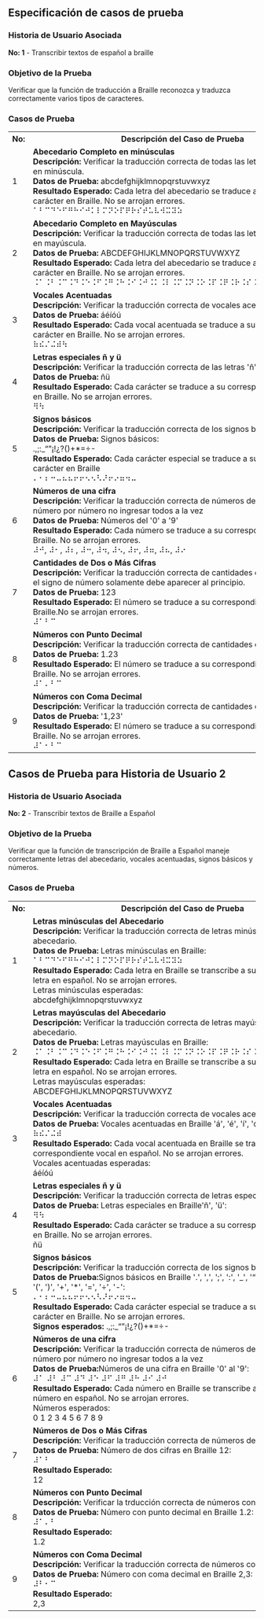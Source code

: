 <!-- Historia 1 -->

<h2>Especificación de casos de prueba</h2>

<h3>Historia de Usuario Asociada</h3>
<p><b>No: 1</b> - Transcribir textos de español a braille</p>

<h3>Objetivo de la Prueba</h3>
<p>Verificar que la función de traducción a Braille reconozca y traduzca correctamente varios tipos de caracteres.</p>

<h3>Casos de Prueba</h3>

<table>
  <tr>
    <th>No:</th>
    <th>Descripción del Caso de Prueba</th>
  </tr>
  <tr>
    <td>1</td>
    <td>
      <b>Abecedario Completo en minúsculas</b><br>
      <b>Descripción:</b> Verificar la traducción correcta de todas las letras del abecedario en minúscula.<br>
      <b>Datos de Prueba:</b> abcdefghijklmnopqrstuvwxyz<br>
      <b>Resultado Esperado:</b> Cada letra del abecedario se traduce a su correspondiente carácter en Braille. No se arrojan errores.
      <div>
      ⠁⠃⠉⠙⠑⠋⠛⠓⠊⠚⠅⠇⠍⠝⠕⠏⠟⠗⠎⠞⠥⠧⠺⠭⠽⠵
      </div>
    </td>
  </tr>
  <tr>
    <td>2</td>
    <td>
      <b>Abecedario Completo en Mayúsculas</b><br>
      <b>Descripción:</b> Verificar la traducción correcta de todas las letras del abecedario en mayúscula.<br>
      <b>Datos de Prueba:</b> ABCDEFGHIJKLMNOPQRSTUVWXYZ<br>
      <b>Resultado Esperado:</b> Cada letra del abecedario se traduce a su correspondiente carácter en Braille. No se arrojan errores.
      <div>
      ⠨⠁⠨⠃⠨⠉⠨⠙⠨⠑⠨⠋⠨⠛⠨⠓⠨⠊⠨⠚⠨⠅⠨⠇⠨⠍⠨⠝⠨⠕⠨⠏⠨⠟⠨⠗⠨⠎⠨⠞⠨⠥⠨⠧⠨⠺⠨⠭⠨⠽⠨⠵
      </div>
    </td>
  </tr>
  <tr>
    <td>3</td>
    <td>
      <b>Vocales Acentuadas</b><br>
      <b>Descripción:</b> Verificar la traducción correcta de vocales acentuadas.<br>
      <b>Datos de Prueba:</b> áéíóú<br>
      <b>Resultado Esperado:</b> Cada vocal acentuada se traduce a su correspondiente carácter en Braille. No se arrojan errores.
      <div>
      ⠷⠮⠌⠬⠾⠳
      </div>
    </td>
  </tr>
  <tr>
    <td>4</td>
    <td>
      <b>Letras especiales ñ y ü</b><br>
      <b>Descripción:</b> Verificar la traducción correcta de las letras 'ñ' y 'Ü'.<br>
      <b>Datos de Prueba:</b> ñü<br>
      <b>Resultado Esperado:</b> Cada carácter se traduce a su correspondiente carácter en Braille. No se arrojan errores.
      <div>
      ⠻⠳
      </div>
    </td>
  </tr>
  <tr>
    <td>5</td>
    <td>
      <b>Signos básicos</b><br>
      <b>Descripción:</b> Verificar la traducción correcta de los signos básicos.<br>
      <b>Datos de Prueba:</b> Signos básicos:
       <div>
      .,;:_“”¡!¿?()+*=÷-
      </div>
      <b>Resultado Esperado:</b> Cada carácter especial se traduce a su correspondiente carácter en Braille
      <div>
      ⠄⠂⠆⠒⠤⠦⠦⠖⠖⠢⠢⠣⠜⠖⠔⠶⠲⠤
      </div>
    </td>
  </tr>
  <tr>
    <td>6</td>
    <td>
      <b>Números de una cifra</b><br>
      <b>Descripción:</b> Verificar la traducción correcta de números de una cifra, probar número por número no ingresar todos a la vez<br>
      <b>Datos de Prueba:</b> Números del '0' a '9'<br>
      <b>Resultado Esperado:</b> Cada número se traduce a su correspondiente carácter en Braille. No se arrojan errores.
      <div>
      ⠼⠚, ⠼⠂, ⠼⠆, ⠼⠒, ⠼⠲, ⠼⠢, ⠼⠖, ⠼⠶, ⠼⠦, ⠼⠔
      </div>
    </td>
  </tr>
   <tr>
    <td>7</td>
    <td>
      <b>Cantidades de Dos o Más Cifras</b><br>
      <b>Descripción:</b> Verificar la traducción correcta de cantidades de dos o más cifras, el signo de número solamente debe aparecer al principio.<br>
      <b>Datos de Prueba:</b> 123<br>
      <b>Resultado Esperado:</b> El número se traduce a su correspondiente carácter en Braille.No se arrojan errores.
      <div>
      ⠼⠁⠃⠉
      </div>
    </td>
  </tr>
  <tr>
    <td>8</td>
    <td>
      <b>Números con Punto Decimal</b><br>
      <b>Descripción:</b> Verificar la traducción correcta de cantidades que incluyen puntos.<br>
      <b>Datos de Prueba:</b> 1.23<br>
      <b>Resultado Esperado:</b> El número se traduce a su correspondiente carácter en Braille. No se arrojan errores.
      <div>
      ⠼⠁⠄⠃⠉
      </div>
    </td>
  </tr>
  <tr>
    <td>9</td>
    <td>
      <b>Números con Coma Decimal</b><br>
      <b>Descripción:</b> Verificar la traducción correcta de cantidades que incluyen comas.<br>
      <b>Datos de Prueba:</b> '1,23'<br>
      <b>Resultado Esperado:</b> El número se traduce a su correspondiente carácter en Braille. No se arrojan errores.
      <div>
      ⠼⠁⠂⠃⠉
      </div>
    </td>
  </tr>
  
</table>

<!--Historia 2-->

<h2>Casos de Prueba para Historia de Usuario 2</h2>

<h3>Historia de Usuario Asociada</h3>
<p><b>No: 2</b> - Transcribir textos de Braille a Español</p>

<h3>Objetivo de la Prueba</h3>
<p>Verificar que la función de transcripción de Braille a Español maneje correctamente letras del abecedario, vocales acentuadas, signos básicos y números.</p>

<h3>Casos de Prueba</h3>

<table>
  <tr>
    <th>No:</th>
    <th>Descripción del Caso de Prueba</th>
  </tr>
  <tr>
    <td>1</td>
    <td>
      <b>Letras minúsculas del Abecedario</b><br>
      <b>Descripción:</b> Verificar la traducción correcta de letras minúsculas del abecedario.<br>
      <b>Datos de Prueba:</b> Letras minúsculas en Braille:
      <div>
        ⠁⠃⠉⠙⠑⠋⠛⠓⠊⠚⠅⠇⠍⠝⠕⠏⠟⠗⠎⠞⠥⠧⠺⠭⠽⠵
      </div>
      <b>Resultado Esperado:</b> Cada letra en Braille se transcribe a su correspondiente letra en español. No se arrojan errores.<br>
      Letras minúsculas esperadas:
      <div>
        abcdefghijklmnopqrstuvwxyz
      </div>
    </td>
  </tr>
  <tr>
    <td>2</td>
    <td>
      <b>Letras mayúsculas del Abecedario</b><br>
      <b>Descripción:</b> Verificar la traducción correcta de letras mayúsculas del abecedario.<br>
      <b>Datos de Prueba:</b> Letras mayúsculas en Braille:
      <div>
        ⠨⠁⠨⠃⠨⠉⠨⠙⠨⠑⠨⠋⠨⠛⠨⠓⠨⠊⠨⠚⠨⠅⠨⠇⠨⠍⠨⠝⠨⠕⠨⠏⠨⠟⠨⠗⠨⠎⠨⠞⠨⠥⠨⠧⠨⠺⠨⠭⠨⠽⠨⠵
      </div>
      <b>Resultado Esperado:</b> Cada letra en Braille se transcribe a su correspondiente letra en español. No se arrojan errores.<br>
      Letras mayúsculas esperadas:
      <div>
        ABCDEFGHIJKLMNOPQRSTUVWXYZ
      </div>
    </td>
  </tr>
  <tr>
    <td>3</td>
    <td>
      <b>Vocales Acentuadas</b><br>
      <b>Descripción:</b> Verificar la traducción correcta de vocales acentuadas.<br>
      <b>Datos de Prueba:</b> Vocales acentuadas en Braille 'á', 'é', 'í', 'ó', 'ú':
      <div>
        ⠷⠮⠌⠬⠾
      </div>
      <b>Resultado Esperado:</b> Cada vocal acentuada en Braille se transcribe a su correspondiente vocal en español. No se arrojan errores.<br>
      Vocales acentuadas esperadas:
      <div>
        áéíóú
      </div>
    </td>
  </tr>
  <tr>
    <td>4</td>
    <td>
      <b>Letras especiales ñ y ü</b><br>
      <b>Descripción:</b> Verificar la traducción correcta de letras especiales'.<br>
      <b>Datos de Prueba:</b> Letras especiales en Braille'ñ', 'ü':
      <div>
        ⠻⠳
      </div>
      <b>Resultado Esperado:</b> Cada carácter se traduce a su correspondiente carácter en Braille. No se arrojan errores.
      <div>
        ñü
      </div>
    </td>
  </tr>
  <tr>
    <td>5</td>
    <td>
      <b>Signos básicos</b><br>
      <b>Descripción:</b> Verificar la traducción correcta de los signos básicos.<br>
      <b>Datos de Prueba:</b>Signos básicos en Braille '.', ',', ';', ':', '_', '“', '”', '¡', '!', '¿', '?', '(', ')', '+', '*', '=', '÷', '-':<br>
      <div>
        ⠄⠂⠆⠒⠤⠦⠦⠖⠖⠢⠢⠣⠜⠖⠔⠶⠲⠤
      </div>
      <b>Resultado Esperado:</b> Cada carácter especial se traduce a su correspondiente carácter en Braille. No se arrojan errores.<br>
      <div>
        <b>Signos esperados:</b> .,;:_“”¡!¿?()+*=÷-
      </div>
    </td>
</tr>
  <tr>
    <td>6</td>
    <td>
      <b>Números de una cifra</b><br>
      <b>Descripción:</b> Verificar la traducción correcta de números de una cifra, probar número por número no ingresar todos a la vez<br>
      <b>Datos de Prueba:</b>Números de una cifra en Braille '0' al '9':
      <div>
        ⠼⠁ ⠼⠃ ⠼⠉ ⠼⠙ ⠼⠑ ⠼⠋ ⠼⠛ ⠼⠓ ⠼⠊ ⠼⠚
      </div>
      <b>Resultado Esperado:</b> Cada número en Braille se transcribe a su correspondiente número en español. No se arrojan errores.<br>
      Números esperados:
      <div>
        0 1 2 3 4 5 6 7 8 9
      </div>
    </td>
  </tr>

  <tr>
    <td>7</td>
    <td>
      <b>Números de Dos o Más Cifras</b><br>
      <b>Descripción:</b> Verificar la traducción correcta de números de dos o más cifras.<br>
      <b>Datos de Prueba:</b> Número de dos cifras en Braille 12:
      <div>
        ⠼⠁⠃ 
      </div>
      <b>Resultado Esperado:</b>
      <div>
        12
      </div>
    </td>
</tr>
<tr>
    <td>8</td>
    <td>
      <b>Números con Punto Decimal</b><br>
      <b>Descripción:</b> Verificar la trducción correcta de números con punto decimal.<br>
      <b>Datos de Prueba:</b> Número con punto decimal en Braille 1.2:
      <div>
        ⠼⠁⠄⠃
      </div>
      <b>Resultado Esperado:</b> 
      <div>
        1.2 
      </div>
    </td>
</tr>
<tr>
    <td>9</td>
    <td>
      <b>Números con Coma Decimal</b><br>
      <b>Descripción:</b> Verificar la traducción correcta de números con coma decimal.<br>
      <b>Datos de Prueba:</b> Número con coma decimal en Braille 2,3:
      <div>
        ⠼⠃⠂⠉ 
      </div>
      <b>Resultado Esperado:</b>
      <div>
        2,3
      </div>
    </td>
</tr>

</table>



